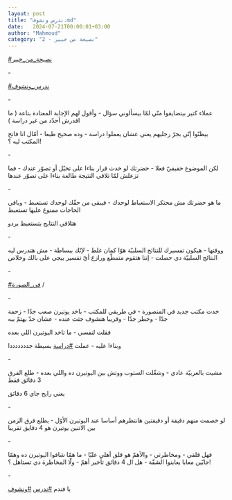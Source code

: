 ```yaml
---
layout: post
title: "ندرس ونشوف.md"
date:   2024-07-21T00:00:01+03:00
author: "Mahmoud"
category: "2 - نصيحة من خبير"
---
```

[<u>\#نصيحة_من_خبير</u>](https://www.facebook.com/hashtag/%D9%86%D8%B5%D9%8A%D8%AD%D8%A9_%D9%85%D9%86_%D8%AE%D8%A8%D9%8A%D8%B1?__eep__=6&__cft__%5b0%5d=AZW-qlvur2yiN2IY03qw82vlMkxXS8yRi4pf937W3EfpaD5HwOsshI_NNRohcZBLhwEqzUZA8vloAZbYLpMRWs_fCuIvMT2ZYJ9gr855xXCIOW0sdykXMu-retWYm_LrVO09wTWMhzY3uv2qePM-cNSpfuHGtJov4odY68NIjXTpySjE0ErX75HKU2WfHiX8RKU&__tn__=*NK-R)

\-

[<u>\#ندرس_ونشوف</u>](https://www.facebook.com/hashtag/%D9%86%D8%AF%D8%B1%D8%B3_%D9%88%D9%86%D8%B4%D9%88%D9%81?__eep__=6&__cft__%5b0%5d=AZW-qlvur2yiN2IY03qw82vlMkxXS8yRi4pf937W3EfpaD5HwOsshI_NNRohcZBLhwEqzUZA8vloAZbYLpMRWs_fCuIvMT2ZYJ9gr855xXCIOW0sdykXMu-retWYm_LrVO09wTWMhzY3uv2qePM-cNSpfuHGtJov4odY68NIjXTpySjE0ErX75HKU2WfHiX8RKU&__tn__=*NK-R)

\-

عملاء كتير بيتضايقوا منّي لمّا بيسألوني سؤال - وأقول لهم
الإجابة المعتادة بتاعة ( ما اقدرش أحدّد من غير دراسة )

بيظنّوا إنّي بجرّ رجليهم يعني عشان يعملوا دراسة - وده صحيح
طبعا - أمّال انا فاتح المكتب ليه ؟!

\-

لكن الموضوع حقيقيّ فعلا - حضرتك لو خدت قرار بناءا على
تخيّل أو تصوّر عندك - فما تزعلش لمّا تلاقي النتيجة طالعة بناءا على تصوّر
عندها

\-

ما هو حضرتك مش محتكر الاستعباط لوحدك - فيبقى من حقّك
لوحدك تستعبط - وباقي الحاجات ممنوع عليها تستعبط

هتلاقي النتايج بتستعبط بردو

\-

ووقتها - هيكون تفسيرك للنتائج السلبيّة هوّا كمان غلط -
لإنّك ببساطة - مش هتدرس ليه النتائج السلبيّة دي حصلت - إنتا هتقوم متمطّع
ورازع أيّ تفسير ييجي على بالك وخلاص

\-

[<u>\#في_الصورة</u>](https://www.facebook.com/hashtag/%D9%81%D9%8A_%D8%A7%D9%84%D8%B5%D9%88%D8%B1%D8%A9?__eep__=6&__cft__%5b0%5d=AZW-qlvur2yiN2IY03qw82vlMkxXS8yRi4pf937W3EfpaD5HwOsshI_NNRohcZBLhwEqzUZA8vloAZbYLpMRWs_fCuIvMT2ZYJ9gr855xXCIOW0sdykXMu-retWYm_LrVO09wTWMhzY3uv2qePM-cNSpfuHGtJov4odY68NIjXTpySjE0ErX75HKU2WfHiX8RKU&__tn__=*NK-R)
/

\-

خدت مكتب جديد في المنصورة - في طريقي للمكتب - باخد
يوتيرن صعب جدّا - زحمة جدّا - وخطر جدّا - وقريبا هنشوف جثث عنده - عشان حدّ
يهتمّ بيه

فقلت لنفسي - ما تاخد اليوتيرن اللي بعده

وبناءا عليه - عملت
[<u>\#دراسة</u>](https://www.facebook.com/hashtag/%D8%AF%D8%B1%D8%A7%D8%B3%D8%A9?__eep__=6&__cft__%5b0%5d=AZW-qlvur2yiN2IY03qw82vlMkxXS8yRi4pf937W3EfpaD5HwOsshI_NNRohcZBLhwEqzUZA8vloAZbYLpMRWs_fCuIvMT2ZYJ9gr855xXCIOW0sdykXMu-retWYm_LrVO09wTWMhzY3uv2qePM-cNSpfuHGtJov4odY68NIjXTpySjE0ErX75HKU2WfHiX8RKU&__tn__=*NK-R)
بسيطة جدددددددا

\-

مشيت بالعربيّة عادي - وشغّلت الستوب ووتش بين اليوتيرن ده
واللي بعده - طلع الفرق 3 دقائق فقط

يعني رايح جاي 6 دقائق

\-

لو خصمت منهم دقيقة أو دقيقتين هانتظرهم أساسا عند
اليوتيرن الأوّل - يطلع فرق الزمن بين الاتنين يوتيرن هو 4 دقايق
تقريبا

\-

فهل قلقي - ومخاطرتي - والأهمّ هو قلق أهلي عليّا - ما همّا
شافوا اليوتيرن ده وهمّا جايّين معايا يعاينوا الشقّة - هل ال 4 دقائق تأخير
أهمّ - ولّا المخاطرة دي تستاهل ؟!

\-

يا فندم
[<u>\#ندرس</u>](https://www.facebook.com/hashtag/%D9%86%D8%AF%D8%B1%D8%B3?__eep__=6&__cft__%5b0%5d=AZW-qlvur2yiN2IY03qw82vlMkxXS8yRi4pf937W3EfpaD5HwOsshI_NNRohcZBLhwEqzUZA8vloAZbYLpMRWs_fCuIvMT2ZYJ9gr855xXCIOW0sdykXMu-retWYm_LrVO09wTWMhzY3uv2qePM-cNSpfuHGtJov4odY68NIjXTpySjE0ErX75HKU2WfHiX8RKU&__tn__=*NK-R)
[<u>\#ونشوف</u>](https://www.facebook.com/hashtag/%D9%88%D9%86%D8%B4%D9%88%D9%81?__eep__=6&__cft__%5b0%5d=AZW-qlvur2yiN2IY03qw82vlMkxXS8yRi4pf937W3EfpaD5HwOsshI_NNRohcZBLhwEqzUZA8vloAZbYLpMRWs_fCuIvMT2ZYJ9gr855xXCIOW0sdykXMu-retWYm_LrVO09wTWMhzY3uv2qePM-cNSpfuHGtJov4odY68NIjXTpySjE0ErX75HKU2WfHiX8RKU&__tn__=*NK-R)
